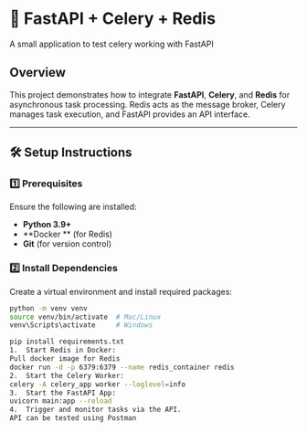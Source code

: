 # 🚀 FastAPI + Celery + Redis
A small application to test celery working with FastAPI

## Overview
This project demonstrates how to integrate **FastAPI**, **Celery**, and **Redis** for asynchronous task processing.
Redis acts as the message broker, Celery manages task execution, and FastAPI provides an API interface.

---

## 🛠 Setup Instructions

### 1️⃣ Prerequisites
Ensure the following are installed:
- **Python 3.9+**
- **Docker ** (for Redis)
- **Git** (for version control)

### 2️⃣ Install Dependencies
Create a virtual environment and install required packages:
```bash
python -m venv venv
source venv/bin/activate  # Mac/Linux
venv\Scripts\activate     # Windows

pip install requirements.txt
1.	Start Redis in Docker:
Pull docker image for Redis
docker run -d -p 6379:6379 --name redis_container redis 
2.	Start the Celery Worker:
celery -A celery_app worker --loglevel=info 
3.	Start the FastAPI App:
uvicorn main:app --reload 
4.	Trigger and monitor tasks via the API.
API can be tested using Postman

